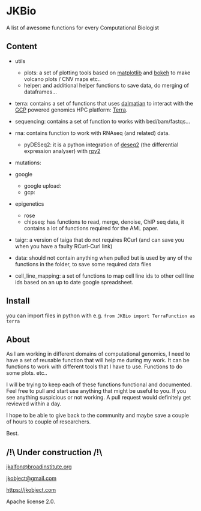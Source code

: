 # JKBio

A list of awesome functions for every Computational Biologist
## Content

- utils
  - plots: a set of plotting tools based on [matplotlib]() and [bokeh]() to make volcano plots / CNV maps etc..
  - helper: and additional helper functions to save data, do merging of dataframes...
- terra: contains a set of functions that uses [dalmatian]() to interact with the [GCP]() powered genomics HPC platform: [Terra](). 
- sequencing: contains a set of function to works with bed/bam/fastqs...
- rna: contains function to work with RNAseq (and related) data.
  - pyDESeq2: it is a python integration of [deseq2]() (the differential expression analyser) with [rpy2]()
- mutations:
- google
  - google upload:
  - gcp:
- epigenetics
  - rose
  - chipseq: has functions to read, merge, denoise, ChIP seq data, it contains a lot of functions required for the AML paper.

- taigr: a version of taiga that do not requires RCurl (and can save you when you have a faulty RCurl-Curl link)
- data: should not contain anything when pulled but is used by any of the functions in the folder, to save some required data files
- cell_line_mapping: a set of functions to map cell line ids to other cell line ids based on an up to date google spreadsheet. 


## Install

you can import files in python with e.g. `from JKBio import TerraFunction as terra`

## About

As I am working in different domains of computational genomics, I need to have a set of reusable function that will help me during my work.
It can be functions to work with different tools that I have to use. Functions to do some plots. etc..

I will be trying to keep each of these functions functional and documented. Feel free to pull and start use anything that might be useful to you.
If you see anything suspicious or not working. A pull request would definitely get reviewed within a day.

I hope to be able to give back to the community and maybe save a couple of hours to couple of researchers.

Best.

## /!\ Under construction /!\

jkalfon@broadinstitute.org

jkobject@gmail.com

https://jkobject.com

Apache license 2.0.